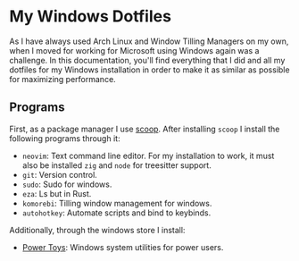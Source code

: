 # My Windows Dotfiles
As I have always used Arch Linux and Window Tilling Managers on my own, when I
moved for working for Microsoft using Windows again was a challenge. In this
documentation, you'll find everything that I did and all my dotfiles for my
Windows installation in order to make it as similar as possible for maximizing
performance.

## Programs
First, as a package manager I use [scoop](https://github.com/ScoopInstaller/Scoop).
After installing `scoop` I install the following programs through it:

- `neovim`: Text command line editor. For my installation to work, it must also
be installed `zig` and `node` for treesitter support.
- `git`: Version control.
- `sudo`: Sudo for windows.
- `eza`: Ls but in Rust.
- `komorebi`: Tilling window management for windows.
- `autohotkey`: Automate scripts and bind to keybinds.

Additionally, through the windows store I install:

- [Power Toys](https://github.com/microsoft/PowerToys): Windows system
utilities for power users.
